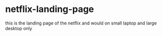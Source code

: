 # netflix-landing-page
this is the landing page of the netflix and would on small laptop and large desktop only 
